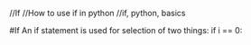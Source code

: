 //If
//How to use if in python
//if, python, basics

#If
An if statement is used for selection of two things:
    if i == 0:
